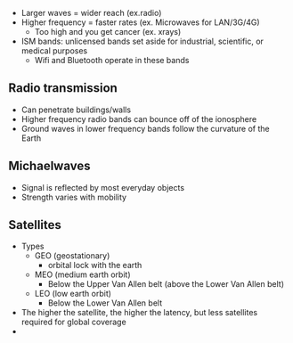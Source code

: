 - Larger waves = wider reach (ex.radio)
- Higher frequency = faster rates (ex. Microwaves for LAN/3G/4G)
	- Too high and you get cancer (ex. xrays)
- ISM bands: unlicensed bands set aside for industrial, scientific, or medical purposes
	- Wifi and Bluetooth operate in these bands

## Radio transmission

- Can penetrate buildings/walls
- Higher frequency radio bands can bounce off of the ionosphere
- Ground waves in lower frequency bands follow the curvature of the Earth

## Michaelwaves

- Signal is reflected by most everyday objects
- Strength varies with mobility

## Satellites

- Types
	- GEO (geostationary)
		- orbital lock with the earth
	- MEO (medium earth orbit)
		- Below the Upper Van Allen belt (above the Lower Van Allen belt)
	- LEO (low earth orbit)
		- Below the Lower Van Allen belt
- The higher the satellite, the higher the latency, but less satellites required for global coverage
- 